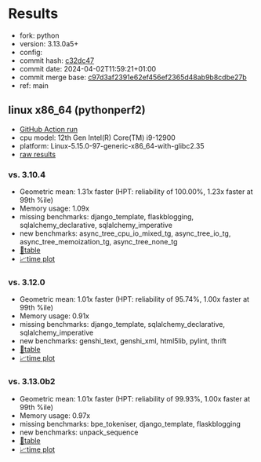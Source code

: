 # Results

- fork: python
- version: 3.13.0a5+
- config: 
- commit hash: [c32dc47](https://github.com/python/cpython/commit/c32dc47)
- commit date: 2024-04-02T11:59:21+01:00
- commit merge base: [c97d3af2391e62ef456ef2365d48ab9b8cdbe27b](https://github.com/python/cpython/commit/c97d3af2391e62ef456ef2365d48ab9b8cdbe27b)
- ref: main

## linux x86_64 (pythonperf2)

- [GitHub Action run](https://github.com/faster-cpython/benchmarking/actions/runs/8521671266)
- cpu model: 12th Gen Intel(R) Core(TM) i9-12900
- platform: Linux-5.15.0-97-generic-x86_64-with-glibc2.35
- [raw results](bm-20240402-pythonperf2-x86_64-python-main-3.13.0a5%2B-c32dc47.json)

### vs. 3.10.4

- Geometric mean: 1.31x faster (HPT: reliability of 100.00%, 1.23x faster at 99th %ile)
- Memory usage: 1.09x
- missing benchmarks: django_template, flaskblogging, sqlalchemy_declarative, sqlalchemy_imperative
- new benchmarks: async_tree_cpu_io_mixed_tg, async_tree_io_tg, async_tree_memoization_tg, async_tree_none_tg
- [📄table](bm-20240402-pythonperf2-x86_64-python-main-3.13.0a5%2B-c32dc47-vs-3.10.4.md)
- [📈time plot](bm-20240402-pythonperf2-x86_64-python-main-3.13.0a5%2B-c32dc47-vs-3.10.4.svg)

### vs. 3.12.0

- Geometric mean: 1.01x faster (HPT: reliability of 95.74%, 1.00x faster at 99th %ile)
- Memory usage: 0.91x
- missing benchmarks: django_template, sqlalchemy_declarative, sqlalchemy_imperative
- new benchmarks: genshi_text, genshi_xml, html5lib, pylint, thrift
- [📄table](bm-20240402-pythonperf2-x86_64-python-main-3.13.0a5%2B-c32dc47-vs-3.12.0.md)
- [📈time plot](bm-20240402-pythonperf2-x86_64-python-main-3.13.0a5%2B-c32dc47-vs-3.12.0.svg)

### vs. 3.13.0b2

- Geometric mean: 1.01x faster (HPT: reliability of 99.93%, 1.00x faster at 99th %ile)
- Memory usage: 0.97x
- missing benchmarks: bpe_tokeniser, django_template, flaskblogging
- new benchmarks: unpack_sequence
- [📄table](bm-20240402-pythonperf2-x86_64-python-main-3.13.0a5%2B-c32dc47-vs-3.13.0b2.md)
- [📈time plot](bm-20240402-pythonperf2-x86_64-python-main-3.13.0a5%2B-c32dc47-vs-3.13.0b2.svg)

